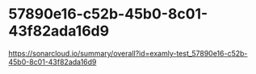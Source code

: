 # 57890e16-c52b-45b0-8c01-43f82ada16d9
https://sonarcloud.io/summary/overall?id=examly-test_57890e16-c52b-45b0-8c01-43f82ada16d9

